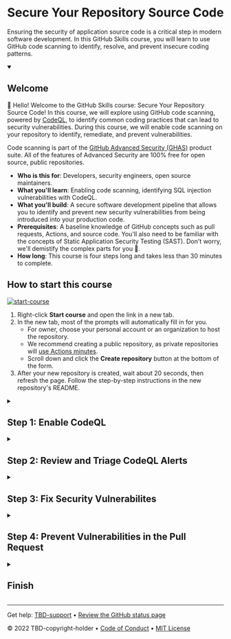 <!--
  <<< Author notes: Header of the course >>>
  Read <https://skills.github.com/quickstart> for more information about how to build courses using this template.
  Include a 1280×640 image, course name in sentence case, and a concise description in emphasis.
  In your repository settings: enable template repository, add your 1280×640 social image, auto delete head branches.
  Next to "About", add description & tags; disable releases, packages, & environments.
  Add your open source license, GitHub uses the MIT license.
-->

# Secure Your Repository Source Code 

Ensuring the security of application source code is a critical step in modern software development.  In this GitHub Skills course, you will learn to use GitHub code scanning to identify, resolve, and prevent insecure coding patterns.

<!--
  <<< Author notes: Start of the course >>>
  Include start button, a note about Actions minutes,
  and tell the learner why they should take the course.
  Each step should be wrapped in <details>/<summary>, with an `id` set.
  The start <details> should have `open` as well.
  Do not use quotes on the <details> tag attributes.
-->

<details id=0 open>
<summary><h2>Welcome</h2></summary>

👋 Hello!  Welcome to the GitHub Skills course: Secure Your Repository Source Code!  In this course, we will explore using GitHub code scanning, powered by [CodeQL](https://codeql.github.com/), to identify common coding practices that can lead to security vulnerabilities.  During this course, we will enable code scanning on your repository to identify, remediate, and prevent vulnerabilities.
  
Code scanning is part of the [GitHub Advanced Security (GHAS)](https://docs.github.com/en/get-started/learning-about-github/about-github-advanced-security) product suite.  All of the features of Advanced Security are 100% free for open source, public repositories.

- **Who is this for**: Developers, security engineers, open source maintainers.
- **What you'll learn**: Enabling code scanning, identifying SQL injection vulnerabilities with CodeQL.
- **What you'll build**: A secure software development pipeline that allows you to identify and prevent new security vulnerabilities from being introduced into your production code.
- **Prerequisites**: A baseline knowledge of GitHub concepts such as pull requests, Actions, and source code.  You'll also need to be familiar with the concepts of Static Application Security Testing (SAST).  Don't worry, we'll demistify the complex parts for you 🙂.
- **How long**: This course is four steps long and takes less than 30 minutes to complete.

## How to start this course

<!-- For start course, run in JavaScript:
'https://github.com/new?' + new URLSearchParams({
  template_owner: 'TBD-organization',
  template_name: 'TBD-course-name',
  owner: '@me',
  name: 'TBD-organization-TBD-course-name',
  description: 'My clone repository',
  visibility: 'public',
}).toString()
-->

[![start-course](https://user-images.githubusercontent.com/1221423/235727646-4a590299-ffe5-480d-8cd5-8194ea184546.svg)](TBD-generate)

1. Right-click **Start course** and open the link in a new tab.
2. In the new tab, most of the prompts will automatically fill in for you.
   - For owner, choose your personal account or an organization to host the repository.
   - We recommend creating a public repository, as private repositories will [use Actions minutes](https://docs.github.com/en/billing/managing-billing-for-github-actions/about-billing-for-github-actions).
   - Scroll down and click the **Create repository** button at the bottom of the form.
3. After your new repository is created, wait about 20 seconds, then refresh the page. Follow the step-by-step instructions in the new repository's README.

</details>

<!--
  <<< Author notes: Step 1 >>>
  Choose 3-5 steps for your course.
  The first step is always the hardest, so pick something easy!
  Link to docs.github.com for further explanations.
  Encourage users to open new tabs for steps!
  TBD-step-1-notes.
-->

<details id=1>
<summary><h2>Step 1: Enable CodeQL</h2></summary>

👋 Hello! Welcome to the GitHub Skills course: Secure Your Repository Source Code! 

Let's get started!  

In this first step, we'll be learning more about CodeQL and how to use it to secure your source code. 

**What is GitHub code scanning**: [Code scanning](https://docs.github.com/en/code-security/code-scanning/automatically-scanning-your-code-for-vulnerabilities-and-errors/about-code-scanning) is a capability that allows development teams to integrate security testing tools into the software development process.  This is done using GitHub Actions.  With code scanning, you can integrate many different types of tools including SAST, container, and infrastructure as code security tools.

**What is CodeQL**: [CodeQL](https://docs.github.com/en/code-security/code-scanning/automatically-scanning-your-code-for-vulnerabilities-and-errors/about-code-scanning-with-codeql) is a static analysis testing tool created by the team at GitHub.  CodeQL is a deep semantic analysis tool that helps you identify security weaknesses such as SQL injection, cross-site scripting, and code injection issues.  

### :keyboard: Activity: Enable code scanning with CodeQL

  1. Open a new browser tab, and work on the steps in your second tab while you read the instructions in this tab.
  2. Navigate the to **settings** tab at the top of your repository.
  3. Inside the repository settings page navigate to **Code security and analysis** in the left-hand navigation, under the **Security** heading
  4. Scroll down to the section titled **Code scanning**.  Here we will configure the CodeQL analysis.  There are two sections, "CodeQL analysis" and "Other tools"  for now we will focus on CodeQL analysis.  Feel free to browse the other code scanning tool integrations by choosing "Explore other workflows".  We're not going to set up any other tools in this course, though. 
  5. Select the **Set up** dropdown and choose **Default**
  <img width="837" alt="image" src="https://github.com/leftrightleft/enable-code-scanning/assets/4910518/c539dc7a-0c94-4137-b17f-18f965039165">

  6. Let's take a look at the config options in the modal:
  
      - **Languages to analyze:** These are the languages that will be scanned by CodeQL.  In this case, it's `Python`.  
      - **Query suites:** CodeQL [queries](https://docs.github.com/en/code-security/code-scanning/automatically-scanning-your-code-for-vulnerabilities-and-errors/about-code-scanning-with-codeql#about-codeql-queries) are packaged in bundles called "suites".  This section allows you to choose which query suite to use.  We'll leave this set as **Default** for this exercise
      - **Events:** This section tells CodeQL when to scan.  In this case, it's set to scan on any pull request to the `main` branch.
        <img width="903" alt="image" src="https://github.com/leftrightleft/enable-code-scanning/assets/4910518/516b6b43-e172-4324-86e9-21c4a74ca610">

7. Press **Enable CodeQL**
8. Wait about 20 seconds then refresh this page for the next step.

</details>

<!--
  <<< Author notes: Step 2 >>>
  Start this step by acknowledging the previous step.
  Define terms and link to docs.github.com.
  TBD-step-2-notes.
-->

<details id=2>
<summary><h2>Step 2: Review and Triage CodeQL Alerts</h2></summary>

_Way to go! You got CodeQL running! :tada:_

In this exercise, we'll review the CodeQL findings and understand how to triage the alerts.  We have 5 activities we'll accomplish in this step:
  1. View the status of a CodeQL scan
  2. View the CodeQL alerts
  3. Review an alert
  4. Dismiss an alert
  5. Create a GitHub issue to track an alert

**What is GitHub Actions**:  GitHub Actions is the automation and CI/CD platform within GitHub.  We use Actions to orchestrate and execute security scans with code scanning.  More information on GitHub Actions is available [here](https://docs.github.com/en/actions/learn-github-actions/understanding-github-actions)
**What is CWE**: CWE stands for Common Weakenss Enumeration.  You can think of it as a way to describe and categorize security issues in application source code.  More information on CWEs is available in this [wikipedia article](https://en.wikipedia.org/wiki/Common_Weakness_Enumeration)

### :keyboard: Activity 1: View the status of a CodeQL scan

  In this activity, we'll explore GitHub Actions to view the status of a CodeQL scan.  
  1. Go to your Actions page by selecting **Actions** from the top navigation bar
  2. If the CodeQL Action run is still executing, you will see a yellow spinner indicating the scan is still in progress.  This typically takes about 4 minutes to complete.
    ![image](https://github.com/leftrightleft/enable-code-scanning/assets/4910518/77acac2d-49df-4ef8-a23b-db9260dce01d)

  3. Select the run by clicking on **CodeQL Setup**
  4. Much more information in available inside the Actions run.  Feel free to explore this section to view information such as the CodeQL logs, duration, status, and artifacts generated by CodeQL 
  5. Once the scan is complete, a green check will show next to the execution.  
  
### :keyboard: Activity 2: View all CodeQL Alerts

  In this activity, we will view the CodeQL findings in the Security page of your repository.  The Security page is where all security related information is displayed. 
  1. Navigate to the **Security** tab in the top navigation bar of your repository
    ![image](https://github.com/leftrightleft/enable-code-scanning/assets/4910518/b9d39c6c-34a7-45e8-8a84-ccfe89f9ac65)
  
  2. Select **Code scanning** under the "Vulnerability alerts" heading in left-side navigation bar
  3. This screen will contain all the vulnerabilities identified by CodeQL inside this repository's codebase.  Explore the different filters and search capabilities in this page.  These filtering capabilities become very helpful when you're working with many findings!


### :keyboard: Activity 3: Review an Alert
In this activity, we will work through a CodeQL alert.  We'll understand how to view the data-flow of the vulnerability, understand what part of the code the alert impacts, and learn how to get more information about the alert.  There are no changes in this activity, we're just working through the alert UI. 

* **Alert status:** This section shows the current alert status (open or closed), as well as which branch this alert was found in and when it was found
  
  ![image](https://github.com/leftrightleft/enable-code-scanning/assets/4910518/5c34e1ac-d7ab-47b4-a83a-4a86a473cb9b)

* **Location information:**  This section describes which part of the code is vulnerable.  
  
  ![image](https://github.com/leftrightleft/enable-code-scanning/assets/4910518/b402aef6-ca19-491b-a2a0-1d402106e64f)
  
* **Paths:** Feel free to click on **Show paths** to get more insights into the alert's data-flow.  The modal that opens up is very helpful in understanding where the user input (we call that a source) flows through the application until it's acted on (we call this the sink).  This modal helps to understand the flow of data through your application
  
* **Recommendations:** This section includes some more very useful information.  In the top bar, you can see the tool (CodeQL in this case), Rule ID, and even view the CodeQL query used to find this vulnerabilitiy.  You can view the query by clicking **View source**.  Additionally, this pane includes recommendations for fixing this vulnerability.  Click **Show more** to view the full recommendation
  ![image](https://github.com/leftrightleft/enable-code-scanning/assets/4910518/fc149d1f-6593-4f6f-9f3c-e3b64b4bd2ab)

* **Audit trail:** The audit trail section of the alert shows the history of the alert.  As users mark a finding as closed, or fix a finding in code, we track those changes here
  ![image](https://github.com/leftrightleft/enable-code-scanning/assets/4910518/6cc9e07e-c32c-4868-a4c3-0fb97544ea3f)

* **Alert tirage:** To triage an alert, or open a new issue, you will use these buttons.  Don't do anything yet 😄. We'll get into these buttons in a moment!
  
  ![image](https://github.com/leftrightleft/enable-code-scanning/assets/4910518/604e4812-eaa3-4732-8520-00fae0ea68cd)

* **Additional info:** Finally, the right-side panel contains information such as tags, CWE information, and the severity of the alert
  ![image](https://github.com/leftrightleft/enable-code-scanning/assets/4910518/eecd7776-1dfc-4d40-856b-0a7a1a81f653)


### :keyboard: Activity 4: Dismiss an Alert
Now that we're familiar with the alert layout, let's work through the process of closing one!

1. Inside the same alert you just opened, click the **Dismiss alert** button, then choose any reason for dismissal, and add a short note.
2. Click **Dismiss alert**
  ![image](https://github.com/leftrightleft/enable-code-scanning/assets/4910518/5eb98ae6-2bb2-4ebd-a302-a30cb4e058c8)

3. At this point, the alert will change state to "Dismissed".  You also see that the change you made has been added to the audit trail at the bottom of the alert
4. Navigate back to **Security** > **Code scanning alerts**.  You'll see that you only have 1 alert listed.
5. Click **1 Closed**.  This will bring you to the closed alerts where you can view the alert you just closed
  ![image](https://github.com/leftrightleft/enable-code-scanning/assets/4910518/9842b7b7-d6fe-4755-83dc-048425dc55ce)

6. Feel free to reopen the alert by opening it, then selecting **Reopen alert**

### :keyboard: Activity 5: Create a GitHub Issue for an Alert
This last step will show you how to create a GitHub Issue to track the work that goes into resolving a vulnerability.  Issues are nice because they can provide a location to collaborate on a security problem, the same way we would a traditional software bug.  Additionally, issues can be assigned to people or teams.
  
1. Open one of the open alerts that CodeQL originally found.  
2. Click the green **Create issue** button at the top right of the alert.  TIP: If you don't see this button, you might be working in a closed alert.  Try with an alert that's currently open
  
  ![image](https://github.com/leftrightleft/enable-code-scanning/assets/4910518/a446baf6-18e5-442d-b0fc-8e4110e422dd)

3. A new issue creation page will open.  You don't need to make any changes in this page, but feel free to add additional information.  
4. Click **Submit new issue**
5. View the issue you just created by clicking **Issues** in the top navigation bar of your repository. Your issue will be listed in that page. 
6. Wait about 20 seconds then refresh this page for the next step.
  
</details>

<!--
  <<< Author notes: Step 3 >>>
  Start this step by acknowledging the previous step.
  Define terms and link to docs.github.com.
  TBD-step-3-notes.
-->

<details id=3>
<summary><h2>Step 3: Fix Security Vulnerabilites</h2></summary>

_Nice work finishing Step 2: Reviewing and Triaging CodeQL Alerts :sparkles:_
  
In this step, we will work to fix the existing security vulnerabilities already identified by CodeQL.  Remember, at this point we have introduced CodeQL into our repository and had it scan the existing code.  The vulnerabilities it found are real-world issues and they need to be fixed!  We'll fix this issue by editing the `/server/routes.py` file.  

### :keyboard: Activity 1: Review alerts
This step is important!  Before we fix these alerts, we need to make sure the alerts are still open.  We'll also need to get some information on which files we need to fix, and how best to fix these issues.

1. Navigate to your code scanning alerts page: **Security** > **Code scanning**
1. You should see 2 alerts listed as Open. If any of the alerts are listed as **Closed**, open the alert page and choose **Reopen alert**
![image](https://github.com/leftrightleft/enable-code-scanning/assets/4910518/c9d9f1b7-5f17-423c-8b43-81e8912aaf9c)

Now that both of these alerts are back to an "Open" state, we can come up with a plan to fix them.  If you look at the alerts, they are both calling out one specific file containing the issues: `server/routes.py`.  The issue is in how we're crafting the SQL query for the database.  These queries are vulnerable to SQL injection attacks.  We need to get these SQL statements re-written more securely.  
  
If you expand the **More info** section at the bottom of the alert, there are very clear suggestions to fix this query.  We're going to implement those suggestions in the next activity.

### :keyboard: Activity 2: Edit routes.py
Now that we know where the issues exist and how to fix them, we're going to modify the file `routes.py` to fix the problems.  Again, you'll want to do these next steps in a separate browser window or tab.
  
1. In the **Code** pane, click on the folder named `server`, then click on the file named `routes.py`.  The code view page will open.
  
  ![image](https://github.com/leftrightleft/enable-code-scanning/assets/4910518/2af87da0-b39a-469c-ab37-d3121660978e)
  
2. Click the edit button
  
  ![image](https://github.com/leftrightleft/enable-code-scanning/assets/4910518/ac53e02c-a169-439f-b04a-37c36048514d)
  
3. Edit line 16 by highlighting the SQL statement and replace it with this text: `"SELECT * FROM books WHERE name LIKE %s", name`.  Your page should look like this:
  
  ![image](https://github.com/leftrightleft/enable-code-scanning/assets/4910518/0513c535-a4a1-4be4-b7e0-efb0ed49827e)
  
4. Next we're going to edit line 22.  We'll replace the SQL statement with this text: `"SELECT * FROM books WHERE author LIKE %s", author`
  
  ![image](https://github.com/leftrightleft/enable-code-scanning/assets/4910518/a5f7b863-aa06-4302-846b-82af27f1fa84)
  
5. Select **Commit changes...** from the top right 
  
  ![image](https://github.com/leftrightleft/enable-code-scanning/assets/4910518/daffc4b7-b137-4441-92c6-6e65bfd654d4)
  
6. The "Propose changes" window will pop up.  Leave the defaults configured, and choose **Commit changes**
9. Now that the code has been committed into your main branch, CodeQL will initiate a new scan. Check the status of that scan by navigating to **Actions** then choose the **CodeQL** action.  Once the scan job completes, Actions will display a green check next to the last run
10. Once that CodeQL scan is done, navigate to **Security** > **Code scanning** to see the alerts.  You should have 0 open alerts and 2 closed alerts 🎉.  Feel free to review the closed alerts, especially the audit trail.  
11. Wait about 20 seconds then refresh this page for the next step.
  
</details>

<!--
  <<< Author notes: Step 4 >>>
  Start this step by acknowledging the previous step.
  Define terms and link to docs.github.com.
  TBD-step-4-notes.
-->

<details id=4>
<summary><h2>Step 4: Prevent Vulnerabilities in the Pull Request</h2></summary>

_Nicely done!  You finished Step 3: Fix Security Vulnerabilites! :partying_face:_

Way to go!  You made it this far.  We're almost done! The last step is to test out the pull request integration with CodeQL.  In this step, we will be adding a vulnerability back into the `routes.py` file to trigger an alert for a SQL injection vulnerability.  This is going to be the same issue we saw originally.  
  
The goal here is to understand what developers experience when a new vulnerability is found.  
  
We will edit the `routes.py` file, edit the SQL statement to make it insecure, commit that code, create a pull request to merge that insecure code into the main branch, then experience the alert inside the pull request. 
  
Let's get started 👍

**What is pull request**: A pull request (PR) is a utility available in GitHub that allows new code to be reviewed before being "merged" with the main code in the repository.  This method allows multiple people to work on the same code at the same time.  For more information, check out the GitHub Skills course [Introduction to GitHub](https://github.com/skills/introduction-to-github)

**What is branch**: A branch is a separate copy of the code inside our repository.  Branches allow developers to work on a different copy of the code, separate from the main branch.  For more information see the GitHub docs: [About branches](https://docs.github.com/en/pull-requests/collaborating-with-pull-requests/proposing-changes-to-your-work-with-pull-requests/about-branches#).

### :keyboard: Activity 1: Edit `routes.py` and create a new pull request

In this first activity, we'll introduce the same insecure SQL statement from before to the `routes.py` file.  Once we update the file, we'll commit it to a new branch, then create a pull request.

  1. In the **Code** pane, click on the folder named `server`, then click on the file named `routes.py`.  The code view page will open.
  ![image](https://github.com/leftrightleft/enable-code-scanning/assets/4910518/2af87da0-b39a-469c-ab37-d3121660978e)
  
  2. Click the edit button
  <img width="700" alt="image" src="https://github.com/leftrightleft/enable-code-scanning/assets/4910518/ac53e02c-a169-439f-b04a-37c36048514d">
  
  3. Edit line 16 by highlighting the SQL statement and replace it with this text: `"SELECT * FROM books WHERE name LIKE '%" + name + "%'"`.  Your page should look like this:
  ![image](https://github.com/leftrightleft/enable-code-scanning/assets/4910518/dd460da6-5097-45e4-b949-36f62b0c45e0)

  4. Select **Commit changes** from the top right 
  ![image](https://github.com/leftrightleft/enable-code-scanning/assets/4910518/daffc4b7-b137-4441-92c6-6e65bfd654d4)
  
  5. The "Propose changes" window will open.  This time, you're going to select the radio button next to **Create a new branch**.  You can create a new name for this branch, or leave it the default suggestion.
  ![image](https://github.com/leftrightleft/enable-code-scanning/assets/4910518/62586097-2099-4f24-b7f6-30509933db2e)

  6. Click **Propose changes**.  This opens a new pull request
  7. In the "Open a pull request" window, click **Create pull request**
  

### :keyboard: Activity 2: Review pull request

At this point, we've edited the file `routes.py` with our vulnerable code, committed those changes to our new branch, and created a pull request to merge the new branch into our `main` branch.  This is the exact same set of steps a developer would take as they introduce new, vulnerable code into a repository.  
  
Now, let's take a look at the pull request to see what the experience is like.
  
1. In the previous activity, we created the pull request.  After creating the pull request, you were brought directly to the pull request page.  Take a look at the checks at the bottom of the pull request.  You will see a check called "Code scanning/CodeQL".  This is the CodeQL analysis job scanning the code introduced in the pull request
  
  <img width="530" alt="image" src="https://github.com/leftrightleft/enable-code-scanning/assets/4910518/ce5868ba-c0a4-4be5-9eaa-ff4b8a1ed682">

2.  Once the check is complete, you will see a new comment in the pull request from CodeQL indicating that there is a new security vulnerability; a SQL query built from user controlled data.  This is our SQL injection vulnerability
  
  <img width="1180" alt="image" src="https://github.com/leftrightleft/enable-code-scanning/assets/4910518/378bd766-ef61-4619-ab3c-bf2c8d9618d7">

3. Review the data flow paths by clicking **Show paths**
  
4. Add a comment and tag one of your friends by using their GitHub handle ex: `@username`.  This will notify them that you made a comment on the issue and need their help solving the problem 😄

5. Wait about 20 seconds then refresh this page for the next step.

If this were a real-world situation, the developer would need to fix the SQL statement in their branch.  Once that occurs, the vulnerability will automatically close out.

If you would like to learn more about pull request integrations for code scanning, take a look at our documentation [here](https://docs.github.com/en/code-security/code-scanning/automatically-scanning-your-code-for-vulnerabilities-and-errors/triaging-code-scanning-alerts-in-pull-requests).

</details>

<!--
  <<< Author notes: Finish >>>
  Review what we learned, ask for feedback, provide next steps.
-->

<details id=X>
<summary><h2>Finish</h2></summary>

_Congratulations friend, you've completed this course!_ 🏆

Here's a recap of all the tasks you accomplished in your repository:
  - Enabled CodeQL on your repository
  - CodeQL scanned the code in your repository and notified us of two SQL injection vulenrabilities
  - We reviewed the findings, marked the findings as closed, and explored the audit trail 
  - Fixed your code in the main branch and saw that the findings automatically closed out
  - Introduced a new vulnerability in a new branch
  - Created a pull request, and were notified of the vulnerability

### What's next?

- Continue your learning!  Our [code scanning documentation](https://docs.github.com/en/code-security/code-scanning/automatically-scanning-your-code-for-vulnerabilities-and-errors/about-code-scanning) is a great resource for learning more about CodeQL.
- Lern more about CodeQL.  Take a look at the [CodeQL documenation](https://codeql.github.com/docs/) site to learn about all of the features of this powerful tool.
- [We'd love to hear what you thought of this course](TBD-feedback-link).
- [Take another TBD-organization Course](https://github.com/TBD-organization).
- [Read the GitHub Getting Started docs](https://docs.github.com/en/get-started).
- To find projects to contribute to, check out [GitHub Explore](https://github.com/explore).

</details>

<!--
  <<< Author notes: Footer >>>
  Add a link to get support, GitHub status page, code of conduct, license link.
-->

---

Get help: [TBD-support](TBD-support-link) &bull; [Review the GitHub status page](https://www.githubstatus.com/)

&copy; 2022 TBD-copyright-holder &bull; [Code of Conduct](https://www.contributor-covenant.org/version/2/1/code_of_conduct/code_of_conduct.md) &bull; [MIT License](https://gh.io/mit)
